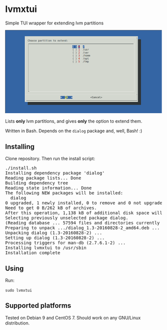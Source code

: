 # lvmxtui
Simple TUI wrapper for extending lvm partitions

![Screenshot](lvmxtui.png?raw=true "Screenshot")

Lists **only** lvm partitions, and gives **only** the option to extend them.

Written in Bash. Depends on the `dialog` package and, well, Bash! :) 

<h2>Installing</h2>
Clone repository. Then run the install script:
<pre>
./install.sh 
Installing dependency package 'dialog'
Reading package lists... Done
Building dependency tree       
Reading state information... Done
The following NEW packages will be installed:
  dialog
0 upgraded, 1 newly installed, 0 to remove and 0 not upgraded.
Need to get 0 B/262 kB of archives.
After this operation, 1,138 kB of additional disk space will be used.
Selecting previously unselected package dialog.
(Reading database ... 57594 files and directories currently installed.)
Preparing to unpack .../dialog_1.3-20160828-2_amd64.deb ...
Unpacking dialog (1.3-20160828-2) ...
Setting up dialog (1.3-20160828-2) ...
Processing triggers for man-db (2.7.6.1-2) ...
Installing lvmxtui to /usr/sbin
Installation complete
</pre>

<h2>Using</h2>
Run:

`sudo lvmxtui`

<h2>Supported platforms</h2>
Tested on Debian 9 and CentOS 7. Should work on any GNU/Linux distribution.
